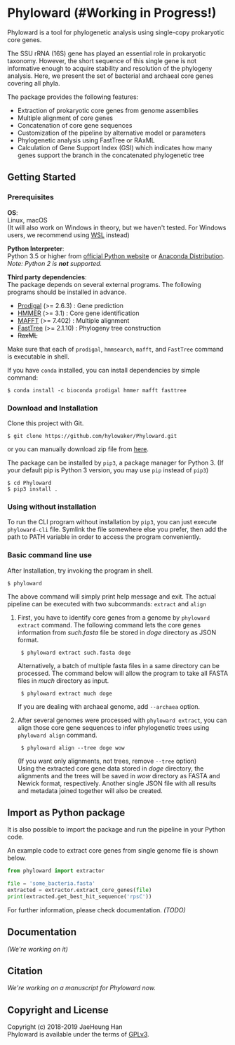 Phyloward (#Working in Progress!)
================

Phyloward is a tool for phylogenetic analysis using single-copy prokaryotic core genes.

The SSU rRNA (16S) gene has played an essential role in prokaryotic taxonomy.
However, the short sequence of this single gene is not informative enough
  to acquire stability and resolution of the phylogeny analysis.
Here, we present the set of bacterial and archaeal core genes covering all phyla.

The package provides the following features:
* Extraction of prokaryotic core genes from genome assemblies
* Multiple alignment of core genes
* Concatenation of core gene sequences
* Customization of the pipeline by alternative model or parameters
* Phylogenetic analysis using FastTree or RAxML
* Calculation of Gene Support Index (GSI) which indicates how many genes
  support the branch in the concatenated phylogenetic tree

## Getting Started

### Prerequisites

**OS**:  
Linux, macOS  
(It will also work on Windows in theory, but we haven't tested. For Windows users, we recommend using [WSL](https://docs.microsoft.com/en-us/windows/wsl/install-win10) instead)

**Python Interpreter**:  
Python 3.5 or higher from [official Python website](https://www.python.org)
  or [Anaconda Distribution](https://www.anaconda.com/download/).  
*Note: Python 2 is __not__ supported.*

**Third party dependencies**:  
The package depends on several external programs.
The following programs should be installed in advance.
* [Prodigal](https://github.com/hyattpd/prodigal/releases/) (>= 2.6.3) : Gene prediction
* [HMMER](http://hmmer.org/download.html) (>= 3.1) : Core gene identification
* [MAFFT](https://mafft.cbrc.jp/alignment/software/) (>= 7.402) : Multiple alignment
* [FastTree](http://www.microbesonline.org/fasttree/#Install) (>= 2.1.10) : Phylogeny tree construction
* ~~RaxML~~ 

Make sure that each of `prodigal`, `hmmsearch`, `mafft`, 
  and `FastTree` command is executable in shell.

If you have `conda` installed, you can install dependencies by simple command:
```
$ conda install -c bioconda prodigal hmmer mafft fasttree
```

### Download and Installation 
Clone this project with Git.

    $ git clone https://github.com/hylowaker/Phyloward.git

or you can manually download zip file from
[here](https://github.com/hylowaker/Phyloward/archive/master.zip).

The package can be installed by `pip3`, a package manager for Python 3. (If your default pip is Python 3 version, you may use `pip` instead of `pip3`)

    $ cd Phyloward
    $ pip3 install .

### Using without installation
To run the CLI program without installation by `pip3`,
  you can just execute `phyloward-cli` file.
Symlink the file somewhere else you prefer,
  then add the path to PATH variable in order to access the program conveniently.


### Basic command line use
After Installation, try invoking the program in shell.

    $ phyloward

The above command will simply print help message and exit. 
The actual pipeline can be executed with two subcommands: `extract` and `align`

1.  First, you have to identify core genes from a genome by `phyloward extract` command.
    The following command lets the core genes information from _such.fasta_ file
    be stored in _doge_ directory as JSON format.
     
         $ phyloward extract such.fasta doge
     
    Alternatively, a batch of multiple fasta files in a same directory can be processed.
    The command below will allow the program to take all FASTA files in _much_ directory as input.
         
         $ phyloward extract much doge
    
    If you are dealing with archaeal genome, add `--archaea` option. 

2.  After several genomes were processed with `phyloward extract`,
    you can align those core gene sequences to infer phylogenetic trees using `phyloward align` command.

         $ phyloward align --tree doge wow
    
    (If you want only alignments, not trees, remove `--tree` option)  
    Using the extracted core gene data stored in _doge_ directory,
      the alignments and the trees will be saved in _wow_ directory
      as FASTA and Newick format, respectively.
    Another single JSON file with all results and metadata joined together will also be created.
   


## Import as Python package
It is also possible to import the package and run the pipeline in your Python code.

An example code to extract core genes from single genome file is shown below.
```python
from phyloward import extractor

file = 'some_bacteria.fasta'
extracted = extractor.extract_core_genes(file)
print(extracted.get_best_hit_sequence('rpsC'))
```
    
For further information, please check documentation. _(TODO)_


## Documentation
_(We're working on it)_


## Citation
_We're working on a manuscript for Phyloward now._


## Copyright and License
Copyright (c) 2018-2019 JaeHeung Han  
Phyloward is available under the terms of [GPLv3](LICENSE).

